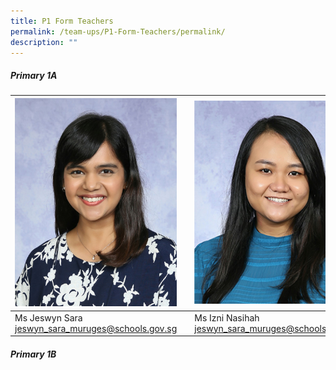 ```yaml
---
title: P1 Form Teachers
permalink: /team-ups/P1-Form-Teachers/permalink/
description: ""
---
```

##### **Primary 1A**


| ![](/images/Our%20Team%20UPS/P1%20Form%20Teachers/Jeswyn.jpg) || ![](/images/Our%20Team%20UPS/P1%20Form%20Teachers/Untitled-4%20(2).png) |
| -------- | -------- | -------- |
| Ms Jeswyn Sara [jeswyn\_sara\_muruges@schools.gov.sg](mailto:jeswyn_sara_muruges@schools.gov.sg) || Ms Izni Nasihah [jeswyn\_sara\_muruges@schools.gov.sg](mailto:jeswyn_sara_muruges@schools.gov.sg)|

##### **Primary 1B**